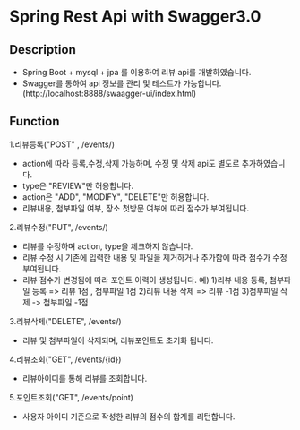 
# Spring Rest Api with Swagger3.0

## Description
- Spring Boot + mysql + jpa 를 이용하여 리뷰 api를 개발하였습니다.
- Swagger를 통하여 api 정보를 관리 및 테스트가 가능합니다.
  (http://localhost:8888/swaagger-ui/index.html)

## Function
1.리뷰등록("POST" , /events/)
- action에 따라 등록,수정,삭제 가능하며, 수정 및 삭제 api도 별도로 추가하였습니다.
- type은 "REVIEW"만 허용합니다.
- action은 "ADD", "MODIFY", "DELETE"만 허용합니다.
- 리뷰내용, 첨부파일 여부, 장소 첫방문 여부에 따라 점수가 부여됩니다. 

2.리뷰수정("PUT", /events/)
- 리뷰를 수정하며 action, type을 체크하지 않습니다. 
- 리뷰 수정 시 기존에 입력한 내용 및 파일을 제거하거나 추가함에 따라 점수가 수정 부여됩니다. 
- 리뷰 점수가 변경됨에 따라 포인트 이력이 생성됩니다. 
예) 
1)리뷰 내용 등록, 첨부파일 등록 => 리뷰 1점 , 첨부파일 1점 
2)리뷰 내용 삭제 => 리뷰 -1점
3)첨부파일 삭제 -> 첨부파일 -1점

3.리뷰삭제("DELETE", /events/)
- 리뷰 및 첨부파일이 삭제되며, 리뷰포인트도 초기화 됩니다.

4.리뷰조회("GET", /events/{id})
- 리뷰아이디를 통해 리뷰를 조회합니다. 

5.포인트조회("GET", /events/point)
- 사용자 아이디 기준으로 작성한 리뷰의 점수의 합계를 리턴합니다.
